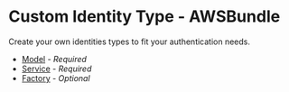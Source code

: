 # Custom Identity Type - AWSBundle

Create your own identities types to fit your authentication needs.

* [Model](./custom/model.md) - _Required_
* [Service](./custom/service.md) - _Required_
* [Factory](./custom/factory.md) - _Optional_